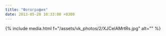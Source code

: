 ```yaml
---
title: "Фотография"
date: 2013-05-28 10:33:00 +0300
---
```



{% include media.html f="/assets/vk_photos/2/XJCelAMrtRs.jpg" alt="" %}
